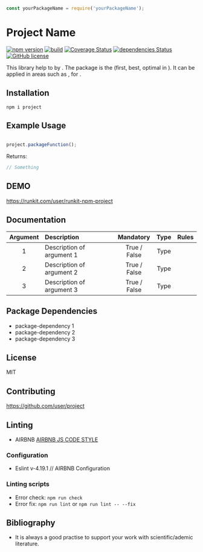 ```javascript
	
const yourPackageName = require('yourPackageName');

```

# Project Name
[![npm version](https://badge.fury.io/js/recht.svg)](https://badge.fury.io/js/recht)
[![build](https://travis-ci.org/user/project.svg?branch=master)](https://travis-ci.org/user/project)
[![Coverage Status](https://coveralls.io/repos/github/user/project/badge.svg?branch=master)](https://coveralls.io/github/user/project?branch=master)
[![dependencies Status](https://david-dm.org/user/project/status.svg)](https://david-dm.org/user/project)
[![GitHub license](https://img.shields.io/badge/license-MIT-blue.svg)](https://raw.githubusercontent.com/user/project/master/LICENSE) 

This library help <developers> to <value proposition> by <features>. The package is the <unique selling point> (first, best, optimal in <area that stand out>). It can be applied in areas such as <implementation areas> , for <use cases>.

## Installation

` npm i project `

## Example Usage

```javascript

project.packageFunction();
```

Returns:
```javascript
// Something
```

## DEMO

<https://runkit.com/user/runkit-npm-project>

## Documentation

| Argument      | Description                                                                      | Mandatory      | Type                    |  Rules                                                                                                     |
|:-------------:|:---------------------------------------------------------------------------------|:--------------:|:-----------------------:|:----------------------------------------------------------------------------------------------------------:|
| 1             | Description of argument 1                                                        | True / False   | Type                    |                                                                                                            | 
| 2             | Description of argument 2                                                        | True / False   | Type                    |                                                                                                            | 
| 3             | Description of argument 3                                                        | True / False   | Type                    |                                                                                                            | 
 



## Package Dependencies

-   package-dependency 1
-   package-dependency 2
-   package-dependency 3

## License

MIT

## Contributing

<https://github.com/user/project>

## Linting

-   AIRBNB
[AIRBNB JS CODE STYLE](https://dev.mysql.com/doc/ "AIRBNB JS CODE STYLE")

### Configuration

-   Eslint v-4.19.1 // AIRBNB Configuration

### Linting scripts

-   Error check: `npm run check`
-   Error fix:  `npm run lint` or `npm run lint -- --fix`

## Bibliography

-   It is always a good practise to support your work with scientific/ademic literature.